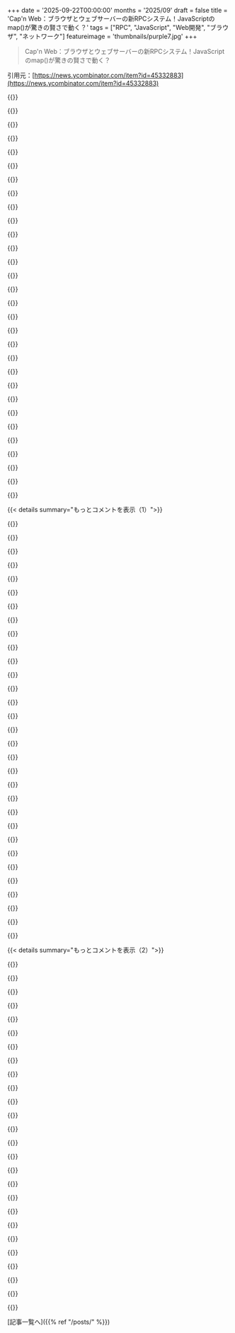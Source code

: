 +++
date = '2025-09-22T00:00:00'
months = '2025/09'
draft = false
title = 'Cap'n Web：ブラウザとウェブサーバーの新RPCシステム！JavaScriptのmap()が驚きの賢さで動く？'
tags = ["RPC", "JavaScript", "Web開発", "ブラウザ", "ネットワーク"]
featureimage = 'thumbnails/purple7.jpg'
+++

> Cap'n Web：ブラウザとウェブサーバーの新RPCシステム！JavaScriptのmap()が驚きの賢さで動く？

引用元：[https://news.ycombinator.com/item?id=45332883](https://news.ycombinator.com/item?id=45332883)




{{<matomeQuote body="配列の解決策は驚きだね！.map()は特別で、JavaScriptコードじゃなく、ドメイン固有のDSLみたいな「コード」をサーバーに送ってるんだ。クライアントでコールバックを一度実行し、特別なプレースホルダー値を渡して、パイプライン化されたRPC呼び出しを記録（record-replay）して、それをサーバーに送って実行するって仕組みだね。詳細はここ：https://blog.cloudflare.com/capnweb-javascript-rpc-library/#" userName="mtrovo" createdAt="2025/09/22 17:51:05" color="#38d3d3">}}




{{<matomeQuote body="C#には「Expression Trees」ってのがあって、Entity Frameworkがラムダ式をSQLに変換するのに使ってるよ。コードを実行する代わりに検査・変換できるんだ。JavaScriptにはこれがないから、Cap’n Webは特別なプレースホルダー値でコードの動作を記録しなきゃならないんだね。" userName="mdasen" createdAt="2025/09/22 19:22:09" color="#ff5733">}}




{{<matomeQuote body="条件分岐は禁止されてるのかな？ReactのHooksのルールみたいに。でも、どうやって実現してるんだろう？" userName="spankalee" createdAt="2025/09/22 17:59:48" color="">}}




{{<matomeQuote body="map関数が「記録」モードで呼ばれるとき、入力は最終的な値のRpcPromiseになるんだ。だから値を直接検査できず、パイプライン呼び出しをキューに入れるだけ。値が検査できないから計算や分岐もできないし、もし分岐しても毎回同じ結果になる必要があるから記録してリプレイできるんだ。副作用（RPC呼び出し以外）がないことも重要だよ。" userName="kentonv" createdAt="2025/09/22 18:06:58" color="#ff5c5c">}}




{{<matomeQuote body="C#って何でもありすぎじゃない？動的ローディング、パターンマッチング付きADT、関数型プログラミング、Expression Tree、リフレクションとか、他の言語で困ったことの答えが全部C#にある気がするよ。なのになぜか特定の分野以外ではあまり使われてないのが不思議だね。" userName="squirrellous" createdAt="2025/09/23 00:32:04" color="">}}




{{<matomeQuote body="「一度実行して様子を見る」やり方には限界があるよ。条件ロジックがサイレントに無視されるんだ。例えば `p.IsPerson ? (p.FirstName + ’ ’ + p.LastName) : p.EntityName`みたいなコードだと、プレースホルダー値の挙動次第でどちらかのパスしか記録されない。`.toString()`してASTをパースすれば、許されない構文があったらエラーにできるのに、なんでそうしないんだろう？" userName="drysart" createdAt="2025/09/22 20:07:35" color="#ff5c5c">}}




{{<matomeQuote body=".map()は特別扱いなの？それともコールバックを受け取るユーザー関数は全部同じように動くの？もしそうなら、制御フローの決定を二重化して、選択肢のメニューを提供するScott-Mogensen流の`#ifTrue:ifFalse:`みたいなこともできるんじゃない？" userName="tonyg" createdAt="2025/09/22 18:20:29" color="">}}




{{<matomeQuote body="プレースホルダー値はRpcPromiseで、そのプロパティも全部RpcPromiseだよ。だから`p.IsPerson`もRpcPromiseで、JavaScriptの仕様上、これはtruthy（真とみなされる）だから、常に`p.FirstName + ’ ’ + p.LastName`が評価される。結果は`’[object Object] [object Object]’`になっちゃうんだ。JavaScriptの「すべてのオブジェクトがtruthy」「文字列に強制変換できる」っていう仕様が原因で、TypeScriptでも型エラーが出ちゃうような問題なんだよね。" userName="kentonv" createdAt="2025/09/22 20:13:01" color="#ff5733">}}




{{<matomeQuote body=".map()は完全に特殊ケースだよ。他のコールバックを受け取る関数だと、サーバー側の関数はRPCスタブを受け取って、それが呼ばれたら呼び出し元にRPCを返して元の関数を呼ぶんだ。これは普通なんだけど、.map()だと追加のネットワークラウンドトリップが必要になって目的が達成できなくなるからね。" userName="kentonv" createdAt="2025/09/22 18:25:02" color="#785bff">}}




{{<matomeQuote body="Tanstack DB（https://tanstack.com/db/latest/docs/guides/live-queries）でクエリDSLを実装した時、RefProxyオブジェクトをwhere/select/joinコールバックに渡して、行われたすべてのプロパティや式のトレースに使ったんだ。JSオペレーターは使えないから、トレースできる小さな関数セット（eq, gt, notとか）を自作したんだよね。これらのコールバックは1回実行されて、呼び出しをトレースしクエリのIRを構築するんだ。意外だったのはJSのspread操作もトレースできたことかな。Kentonさん、これ読んでたら、リモートでトレース・実行できる偽オペレーター（eq, gt, inとか）を追加してくれないかな？" userName="samwillis" createdAt="2025/09/22 21:12:42" color="#ff5733">}}




{{<matomeQuote body="C#ってコード自体は見てないと思うんだ。p.Nameって呼んだのを追跡して、その情報からSQLを生成してるんじゃないかな？" userName="javier2" createdAt="2025/09/22 20:57:44" color="">}}




{{<matomeQuote body="filter()は同じアプローチじゃ無理じゃないかな。結果に計算が必要になりそうだし。<br>map()はコールバックで計算しなくてもいい場合に使えるんだよね。サーバー側でフィルターしたいなら、サーバーが配列を引数にとるメソッドを明示的に公開すればいいと思うよ。" userName="kentonv" createdAt="2025/09/22 20:23:50" color="#ff5733">}}




{{<matomeQuote body="関数はクロージャにかなり気をつける必要があるね。Date.toLocaleStringみたいなJS関数は、クライアントとサーバーで結果が違って、気づかないうちに壊れる原因になるよ。" userName="fizx" createdAt="2025/09/23 04:36:47" color="">}}




{{<matomeQuote body="「マッピング関数に.toString()使って、JavaScriptをASTにパースしてプロパティアクセス見つけるとか？」<br>それ、めちゃくちゃ複雑だし、10kB以下のライブラリじゃ無理だって！" userName="kentonv" createdAt="2025/09/22 20:18:12" color="">}}




{{<matomeQuote body="これって、普通のJS関数じゃないものをmapに渡したらもっと安全にできるんじゃないかな？もし全部表現できるなら全部動くはずだし、動かないなら表現できないようにしてほしいな。" userName="Aeolun" createdAt="2025/09/22 22:53:39" color="">}}




{{<matomeQuote body="ラムダはExpression、つまりシンタックスツリーに変換されて、それが解析されて何がアクセスされたか見られるんだよ。" userName="adzm" createdAt="2025/09/22 21:01:26" color="#ff5c5c">}}




{{<matomeQuote body="mapコールバック内で`Date.toLocaleString()`を呼び出したら、いつもクライアント側で実行されるんだ。" userName="kentonv" createdAt="2025/09/23 12:54:07" color="">}}




{{<matomeQuote body="他の構文だと扱いにくいだろうな。RPC呼び出しの表現は関数型が一番しっくりくるよ。データ構造でやろうとするとJSONでDSL作ってるみたいで、かえって面倒になるもんね。" userName="kentonv" createdAt="2025/09/22 23:25:03" color="">}}




{{<matomeQuote body="C#って実はかなり広く使われてる言語なんだよね。特に堅実な中小企業や大企業のバックオフィスでね。流行りの新技術を追いかけるんじゃなくて、良い言語とエコシステムでシステムを組んでるんだ。俺は卒業してからずっとスタートアップでC#ばかり使ってきたよ。" userName="rjbwork" createdAt="2025/09/23 01:22:51" color="">}}




{{<matomeQuote body="PythonのPonyORMも似たことやってるよ。`select(c for c in Customer if sum(c.orders.total_price) ＞ 1000)`って書けるんだ。このハックっぽさがたまらないね。" userName="notpushkin" createdAt="2025/09/23 02:13:55" color="">}}




{{<matomeQuote body="C#, Swift, Dart, Rust, Pythonとか、たくさんの言語がラムダ式をフィルターやwhere句に使ってるよね。内部的にはforループとかLINQ/SQLに展開されてる。C#がSQLの範囲でこれを最初にやったのは画期的だったな。LINQの登場は覚えてるよ、懐かしい。" userName="keyle" createdAt="2025/09/23 03:23:51" color="#38d3d3">}}




{{<matomeQuote body="PonyORMは俺のお気に入りのPython ORMなんだ。`https://pypi.org/project/pony-stubs/` と一緒に使えば、ちゃんとした静的型付けも手に入るし。これは本当にすごいよ！" userName="porridgeraisin" createdAt="2025/09/23 02:29:46" color="">}}




{{<matomeQuote body="基本的に、リモート計算はカスタム関数を呼び出すことで何でも対応できるし、呼び出しも記録できるよ。それにアプリ側でもすでにRPC呼び出しを記録／再生できるんだから、サーバーがRPC APIとして操作ライブラリを提供すればいい。マッパーコールバックもそれを使えるしね。俺はこの方法が好きだな。サーバーが勝手に提供すればいいんだ。プロトコルに操作ライブラリを組み込むのはやめよう。" userName="kentonv" createdAt="2025/09/22 21:20:02" color="#785bff">}}




{{<matomeQuote body="この例がどうやってパイプライン処理されるのか、全然わからないんだけど？`client.getAll({userIds}).map((user) =＞ user.updatedAt == new Date().toLocaleString() ? client.photosFor(user.id) : {})` とか、条件なしの `client.getAll({userIds}).map((user) =＞ client.photos({userId: user.id, since: new Date(user.updatedAt).toLocaleString()}))` とかさ。`toLocaleString`ってサーバー側で呼ばれるべきじゃないの？" userName="fizx" createdAt="2025/09/23 19:39:39" color="">}}




{{<matomeQuote body="これを台無しにする方法として、インデックスカウンターを使って、インデックスごとに違う処理をするって手もあるけど、それは「やっちゃダメ」ってのが答えだね。" userName="skybrian" createdAt="2025/09/22 22:19:40" color="">}}




{{<matomeQuote body="ラムダの代わりに式を引数に取れる言語っていくつあるんだろうね？ Func＜..＞は呼び出し専用のラムダだけど、Expression＜Func..＞＞はコードやライブラリで変換できるラムダのASTなんだってさ。" userName="sobani" createdAt="2025/09/23 07:14:59" color="#38d3d3">}}




{{<matomeQuote body="でも、Cap’n Webって外部の値をクロージャできないんだよね？<br>僕もJavaScriptやDartで似たようなことしたことあるけど、外部アクセスしないか確認するために、関数のテキストを読み込んで再パースしたり（Dartではミラーを使ったり）したんだ。" userName="spankalee" createdAt="2025/09/22 18:21:07" color="#ff5c5c">}}




{{<matomeQuote body="Cap’n WebとOCapN [0] は似てるけど、違いも大きいね。ケイパビリティ転送やプロミスパイプライニング、スキーマレスなのは共通点。でもCap’n WebにはOCapNが持つSturdyRefみたいな帯域外ケイパビリティがない。だからAPIキー認証がいるんだね、誰でもエンドポイントに繋がれちゃうから。OCapNではSturdyRefが推測不能なトークンだから認証いらないんだ。あと、Cap’n WebはAliceがBobをCarolに紹介する「第三者ハンドオフ」機能もなさそう。これは分散アプリケーションには必須だ。Cap’n Webは従来のクライアント・サーバーSaaS向けで、おまけでocap要素がある感じかな。<br>[0] https://ocapn.org/" userName="davexunit" createdAt="2025/09/22 15:19:59" color="#45d325">}}




{{<matomeQuote body="将来的には3PHサポートしたいけど、最初のリリースではブラウザとウェブサーバーの通信に特化してたから優先じゃなかったんだ。SturdyRefsはトリッキーだね。RPCプロトコル自体には属さないと思う。なぜなら、SturdyRefの復元メカニズムは実行プラットフォームにすごく依存するからね。例えば、Cloudflare Workersで Durable Objectストレージにケイパビリティを保存できるようになるかもしれないけど、それはCloudflare Workersプラットフォームに強く結びついてる。Sandstormも永続ケイパビリティの仕組みがあったけど、Sandstorm内でしか意味がなかった。だからCap’n Proto自体から永続ケイパビリティの概念は全部削除したんだよ。SturdyRefsのWeb標準に一番近いのはOAuthだね。OAuthのリフレッシュトークンをベースにしたSturdyRefsの仕組みも考えられるけど、それはSandstormやWorkersみたいな特定のプラットフォームで本当に欲しいものとは違うだろうね。" userName="kentonv" createdAt="2025/09/22 15:27:15" color="#ff5733">}}




{{<matomeQuote body="これ、クールだね。MLコンパイルライブラリ（TensorFlow 1、JAX jit、PyTorch compile）と面白い共通点があるよ。トレーシングで操作グラフを作ってコンパイルするんだ。動的言語で新しいDSLのフロントエンドとしてAST構築を埋め込むってわけだね。MLではGPUカーネルの実行を遅らせて融合し、RPCではネットワークリクエストの実行を遅らせて融合する。コード・イズ・データの力だね。分散システムでコントロールプレーンとデータプレーンを分離する重要性とも関連する。Cap’n WebではRPCグラフが命令にあたるね。興味深いパターンだけど、まだ本質まで見通せてない気がする。Lisp的なコード・イズ・データだけど、なんか突破口がありそうだね。" userName="prngl" createdAt="2025/09/22 22:52:42" color="#ff5c5c">}}




{{< details summary="もっとコメントを表示（1）">}}

{{<matomeQuote body="同意だね、それは強力な一般化だよ！「動的言語が新しいDSLのフロントエンドになって、新しい構文を作る代わりにAST構築をスクリプト言語に埋め込む」って話、TypeScriptこそが真のゲームチェンジャーだよ。JavaScriptの柔軟性（Cap’n Webが賢くProxyを使うように）と、作るDSLの静的型を両立できる。両方のいいとこ取りだね。僕はORMのアナログにずっと時間を使ってるよ。ほとんどのORMは命令的でイガーだから合成可能性が低いんだ。`db.orders.findAll()`みたいにすぐ実行されちゃって、DBにアクセスする前に操作を追加できない。真に合成可能なORMは、君が言ったコンパイラみたいに、TypeScriptでSQL全体の型付きDSLを定義して、クエリからASTを構築して、最後にそのグラフをSQLにコンパイルすべきなんだ。これが僕のプロジェクトTypegresの核となるアイデアだよ。もしこのパターンに興味があったら見てみてね：https://typegres.com/play/" userName="ryanrasti" createdAt="2025/09/22 23:19:01" color="#ff5c5c">}}




{{<matomeQuote body="このパターンは面白いし強力だけど、同時に何か違和感があるんだ（概念的にね、君のビジネスを貶すつもりはない、頑張ってくれ）。これらのパターンが抱える問題はいくつかあるよ。<br>- printfデバッグができない。TracingコンテキストだとRPCResultTracingObjectみたいなものしか見えないからね。<br>- DSL/Tracingコンテキストで「自然な」制御フローがない。データ依存の制御フローだと、専用のif/while/forなどを使う必要がある。<br>- DSL/Tracingコンテキストには副作用がない。AST構築のために一度だけ実行されて、その後は実行されないからね。<br>MLでの使用（JAX jitとか）が一番必要に迫られて限界を押し広げてると思う。これって全部必要な複雑さなのかな？それとも何か見落としてないかな？" userName="prngl" createdAt="2025/09/23 00:01:50" color="#785bff">}}




{{<matomeQuote body="この手のトレーシングによる複雑さは、コードをデータとして扱いづらい言語か、静的型がない場合にだけ生じると思うな。PythonはASTはいじれるけど、静的型がないんだ。MLエコシステムは静的型を採用する前に、きっとすごいことしちゃうだろうね。だから、ハックなしにグラフを構築するのは無理なんだ。例えば、torch.compile()はPythonのバイトコードレベルで機能するんだ。JAXは関数引数をプロキシにして操作を記録するけど、通常のifは使えず、lax.cond()とかを使う。C#やRust、静的型付きLispなら、こんな回りくどいことはしなくてもいいはずだよ。" userName="porridgeraisin" createdAt="2025/09/23 03:02:41" color="#38d3d3">}}




{{<matomeQuote body="そう、同じコードと同じ言語でコンパイラをライブラリとしてインラインで持てることだね。これらすべてが求めているのはそれだと感じるよ。まさにLispの核だと思うけど、静的型と異種バックエンドが必要だね。MLIRもこれを望んでるみたいだけど、C++は実用的でもエレガントじゃない。全然違うかもだけど、ここでは依存型が必要になるのかな？ある「言語」の実行時値が別の言語のコードを決定する。つまり、実行時コンパイルがあるってことだね。依存型はJITコンパイルされたコードの言語なのかも。とにかく、最も実用的なライブラリが刺激する深遠な思考だ。CloudflareはJavaScriptユーザーにもっとジャンク品を売りたいんだろうし、僕らは狂気へと降下し続けてる。EinsteinたちがAI接続のSaaS冷蔵庫を建造してるんだ。それでもなお、その中には美しさが残ってるけどね。" userName="prngl" createdAt="2025/09/23 04:20:14" color="#ff5c5c">}}




{{<matomeQuote body="このDSL/コード・イズ・データパターンの核心的な課題について、本当に素晴らしいまとめだね。データベースの文脈でこれについてたくさん考えてきたよ。printfデバッグできないって話、その通り。解決策は、AST構築のどのステップでもコンパイルされた出力を検査できるtoSQLみたいなものだろうね。SQLではサポートされてないけど、バックエンドがサポートしてたらprintf関数をバックエンドまでコンパイルできるだろうね。DSLでの「自然な」制御フローがないって話も同意。ビルドルールでif/while/forをASTにコンパイルするか、リントルールで禁止するのもありだね。副作用がないって話も同意。これも禁止されるべきか、使う前に明確に理解されるべきことだ。この複雑さが本当に必要なのか、それとも何か見落としているのかって疑問だけど、SQLの場合は100%この複雑さは正当化されるよ。コンテキストスイッチの削減、SQLでは不可能な動的な式構築（実質マクロシステム）、TypeScriptによる強力な型付けという大きな理由があるからね。まとめると、これらのDSLはより良いエルゴノミクスを実現し、間接化は強力な新しいプリミティブを解き放つことができるんだ。" userName="ryanrasti" createdAt="2025/09/23 14:03:48" color="#785bff">}}




{{<matomeQuote body="記事から引用すると、AliceとBobが接続状態でexport/import tableを管理し、ID（POSIXのファイルディスクリプタみたいだけど負のIDもOKで再利用なし）で参照するんだね。これはAndroidのBinder IPC（そしてすぐRPCも）の仕組みにすごく似てる！" userName="ignoramous" createdAt="2025/09/23 06:02:40" color="#38d3d3">}}




{{<matomeQuote body="おい、kentonvの新しいライブラリが出たぞ！GitHubリポジトリを見ると、こんなに少ないコードで実現できてるなんて驚きだね。これだけで本当に全部なの？サーバー側をElixirみたいな他の言語に移植するのもそんなに難しくないのかな？LLMに言語移植のタスクをやらせるのはどうかな？たしかkentonvは数か月前にAI生成（人間がレビュー済み）のPoCやってたよね。" userName="losvedir" createdAt="2025/09/22 20:23:00" color="#45d325">}}




{{<matomeQuote body="テストの一部はLLMが作ったけど、ライブラリ本体は違うよ。LLMがこのライブラリを書けるとは思わないな（少なくとも今の時点では）。ピースがすごく複雑なパズルのように組み合わさってるからね。コードを書くより、どうやったらうまくできるかを考えるのにずっと時間を費やしたよ。workers-oauth-providerライブラリとは全然違う。あれはよく知られた仕様を新しい（でも簡単な）APIで実装しただけだからね。<br>Pythonみたいな動的言語にはうまく移植できるかもしれないけど、静的型付け言語への移植は大変だと思う。型がわからないまま、たくさんの任意オブジェクトを反復処理する部分が多いからね。" userName="kentonv" createdAt="2025/09/22 20:32:56" color="#ff5c5c">}}




{{<matomeQuote body="ハンモック駆動開発だね :)<br>https://www.youtube.com/watch?v=f84n5oFoZBc" userName="krosaen" createdAt="2025/09/22 21:46:49" color="">}}




{{<matomeQuote body="＞型がわからないまま、たくさんの任意オブジェクトを反復処理する部分が多いからね。<br>それってただのparametric polymorphismじゃない？" userName="naasking" createdAt="2025/09/22 23:00:41" color="#ff5733">}}




{{<matomeQuote body="＞ただのparametric polymorphism<br>その3つの言葉、すごく重みがあるね。" userName="nl" createdAt="2025/09/23 04:12:43" color="">}}




{{<matomeQuote body="言語間の壁を越えるのは難しいと思うな。クライアント側のDXのためにRPC仕様をTypescriptにコンパイルするcodegenステップが必要だし、言語間のシリアライズの違いを全部考慮しないといけないからね。クロス言語RPCなら、仕様がデータとして明確なOpenAPIやGraphQLみたいなシステムにこだわる方が、片方しか理解できないコードベースの仕様より、まだ良いと思う。" userName="benpacker" createdAt="2025/09/25 12:24:18" color="#ff5c5c">}}




{{<matomeQuote body="2つ気になることがあるな。1. RPCセマンティクスを更新するアプリデプロイの最善策は？つまり、クライアントとサーバーが同じRPCバージョンで話してるかどうやって確保するのか。これはProtos/gRPC/Avroが解決しようとした課題だよね。2. 関連して、不安定な接続の最善の扱いは？export/import tableはstatefulなWS接続に直接くっついてるみたいだから、接続が切れたらstateも失われるよね。原則として、クライアント/サーバーがこのstateをキャッシュして再接続時に再インスタンス化することを妨げるものはないはずだけど、これらのテーブルにはクロージャが含まれる可能性があるから、完全にシリアライズできるわけじゃなくメモリ問題にぶつかるかも。チームがこれについて考えたかどうか興味あるな。本当にぶっ飛んだ仕事だ！" userName="thethimble" createdAt="2025/09/23 00:20:32" color="#ff5c5c">}}




{{<matomeQuote body="1. JavaScript APIを壊さずに更新するのと同じように考えてみて。ルールはローカル呼び出しの場合とRPCの場合で本質的に同じ。だから、新しいメソッドやオプション引数を追加できる、とかね。2. 接続が切れたら、再接続してオブジェクトを一から再構築する必要があるよ。実際のReactアプリでは、メインのRPCスタブをトップレベルコンポーネントに引数として渡してる。それがサブオブジェクトを取得するメソッドを呼び出して、それをいろんな子コンポーネントに渡す。接続が切れたら、再作成して新しいスタブをトップレベルコンポーネントに渡すと、他のstate変更と同じように「再レンダリング」されるんだ。全ての子は必要なサブオブジェクトをまた取得し直すよ。コールバック付きのサブスクリプションを表すオブジェクトがあるなら、購読を開始するときに、呼び出し側がサブスクリプションで最後に見たメッセージを指定できるようにAPIを設計する必要があるね。そうすれば、何も見逃さずに途切れたところから再開できるから。うーん、いつかデザインパターンのブログ投稿をする必要があるかもしれないね…" userName="kentonv" createdAt="2025/09/23 00:39:31" color="#ff33a1">}}




{{<matomeQuote body="デザインパターンのブログ投稿は本当に素晴らしいだろうね。改めて—素晴らしい仕事だよ！" userName="thethimble" createdAt="2025/09/23 01:30:46" color="#785bff">}}




{{<matomeQuote body="Cap’n Proto好きだし、RPCがフィットするならCap’n Webは面白そう。でも、RPCがプログラマの慣れた関数呼び出しモデルに合うからって、それが正しいかは疑問だよ。「Call/Returnの優しい暴政」って呼んでるんだけど、慣れてるからって不適切な複雑さを受け入れてるんじゃない？<br>関数呼び出しはツールの1つでしかないはずだから、もっと選択肢を広げようぜ！<br>論文: https://www.hpi.uni-potsdam.de/hirschfeld/publications/media...<br>ブログ: https://blog.metaobject.com/2019/02/why-architecture-oriente..." userName="mpweiher" createdAt="2025/09/23 05:23:01" color="#ff5733">}}




{{<matomeQuote body="古き良きSqueak/Smalltalk時代を思い出すね。AngularやSvelteがSignalsで解決しようとしてる変更伝播の問題は、Squeakでも似たようなことしてたよ。<br>UIみたいに他のツール（Signals、Observables、Effects、Runesなど）が良い場所はもうあるし、クライアント/サーバー通信なら「Call/Return」が光る場面だよね。" userName="KuSpa" createdAt="2025/09/23 13:34:10" color="">}}




{{<matomeQuote body="「クライアント/サーバー通信はCall/Returnが光る」って言うけど、WWWやCORBAが黙ってないよ。<br>Signalsなんかは作れるけど表現できないし、Turing MachinesやLambda Calculus、NAND gatesで何でも作れるけど、それだけじゃ足りないんだ。" userName="mpweiher" createdAt="2025/09/24 14:56:34" color="#ff5733">}}




{{<matomeQuote body="俺は、関数呼び出しの組み合わせが本当に優れてて、構成しやすく理解しやすいからこそ勝ったんだと思うよ。単に他の選択肢を試してないだけじゃない。" userName="kentonv" createdAt="2025/09/23 12:57:47" color="">}}




{{<matomeQuote body="1. 関数呼び出しが勝ったって話にはWWWが反論したいだろうね。<br>2. ツールボックスには一つしかツールがないって前提が間違ってるよ。関数呼び出しが最高でも、常にそれが正しいとは限らない。<br>John Hughesが言うように、問題解決能力を高めるには「新しい種類の接着剤」が必要なんだ。<br>3. 手続き呼び出しは特に構成可能じゃないよ。CORBAとRESTを見ればわかる。<br>論文: https://www.cse.chalmers.se/~rjmh/Papers/whyfp.pdf<br>ブログ: https://blog.metaobject.com/2019/02/why-architecture-oriente..." userName="mpweiher" createdAt="2025/09/24 14:54:01" color="#ff5c5c">}}




{{<matomeQuote body="Kentonだよ、返信ありがとう！<br>WWWはHTTPでファイルフェッチ用にデザインされたから、APIを無理やりねじ込んだRESTは変なモデルだよ。俺達はREST APIをプログラミング言語APIに変換する膨大な労力を無駄にしてる。<br>最初からプログラミング言語APIをモデル化するネットワークプロトコルに注力していれば、もっと良い状況だったはずだ。Cap’n ProtoはRESTよりずっと構成しやすいよ。" userName="kentonv" createdAt="2025/09/25 00:02:08" color="#ff5c5c">}}




{{<matomeQuote body="Kentonさん、返信ありがとう。俺の論文「Can programmers escape the gentle tyranny of call/return」が完璧に表現されてて嬉しいよ。<br>WWWのRESTとプログラムのCall/Returnにはアーキテクチャの不一致があるし、Call/Returnはほとんどの言語にハードコードされてる。「プログラミング＝手続き呼び出し」って思い込みは、Mary Shawも言ってるね。<br>RESTは「間違ってない」し「変じゃない」、WWWのアーキテクチャスタイルだよ。<br>俺はIn-Process RESTやObjective.stを開発して、RESTの方が手続き呼び出しよりずっと構成しやすいと証明したんだ。<br>[1] https://dl.acm.org/doi/10.1145/3397537.3397546<br>[2] https://dl.acm.org/doi/10.1145/3480947<br>[3] https://ics.uci.edu/~fielding/pubs/dissertation/abstract.htm<br>[4] https://objective.st<br>[5] https://2019.splashcon.org/details/splash-2019-Onward-papers..." userName="mpweiher" createdAt="2025/09/26 20:22:19" color="#ff33a1">}}




{{<matomeQuote body="これをざっと見ると、Cap’n Webはインポート/エクスポートテーブルやオブジェクトの状態を保持するために、Statefulなサーバーが必要（または強く推奨）されるみたいだね。<br>従来のRPCだと、キーを渡せば連続した呼び出しでも違うサーバーで動くけど、Cap’n Webでもインポート/エクスポートテーブルをDBに永続化したり、サーバーアフィニティとかDurable Objectsみたいなのが必要なのかな？" userName="spankalee" createdAt="2025/09/22 16:45:02" color="#ff5c5c">}}




{{<matomeQuote body="状態は単一のRPCセッションの間だけ存在するよ。<br>WebSocketを使うならWebSocketのライフタイム、HTTPバッチトランスポートなら単一のHTTPリクエストのライフタイムだね。<br>Cap’n Webに関する限り、複数のHTTPリクエストや接続間で状態を保持する必要はないよ。<br>つまり、セッションが途中で切断されても、機能が失われて大惨事にならないようなプロトコルを設計すべきってことだね。再接続して再構築できるようにしておくべき。" userName="kentonv" createdAt="2025/09/22 16:49:16" color="#ff5c5c">}}




{{<matomeQuote body="なるほど、WebSocketの再接続で状態が壊れる可能性があるってこと？これは開発する上で重要だね。再接続セッション開始時にオブジェクトグラフを再確立するとか、HTTPプロトコルを使うならバッチの最初の呼び出しに「get object」を含めるとか、対策が必要だ。" userName="crabmusket" createdAt="2025/09/22 17:50:15" color="#ff33a1">}}




{{<matomeQuote body="WebSocketが切れたら、クライアントは新しいオブジェクトのためにメソッドを呼び直す必要があるよ。古いスタブは使えなくなる。<br>Reactアプリなら、ルートスタブをpropsで渡せば、接続が再確立された時に全部うまく動くみたい。これ、かなり良い方法だね。" userName="kentonv" createdAt="2025/09/22 17:52:46" color="#ff5c5c">}}




{{<matomeQuote body="RPC SDKにはセッション管理が必須だよ。さもないと、「複雑なgRPCやCap’n’Protoプログラムは、結局Akkaの半分を独自に、非効率的に再実装しちゃうことになる」って状況に陥るからね。これ、重要な指摘だ。" userName="doctorpangloss" createdAt="2025/09/22 17:08:52" color="#ff33a1">}}




{{<matomeQuote body="元の引用は「他の言語で複雑な並行プログラムを書くと、Erlangの半分を非効率的に再実装しちゃうことになる」ってやつだよ :-) でも、君のポイントはちゃんと伝わったよ。" userName="vereis" createdAt="2025/09/22 17:26:24" color="">}}




{{<matomeQuote body="違うよ :) Greenspun’s tenth ruleだよ。https://en.m.wikipedia.org/wiki/Greenspun%27s_tenth_rule" userName="coryrc" createdAt="2025/09/22 18:32:27" color="">}}




{{<matomeQuote body="Akkaって、Erlangの廉価版みたいなもんじゃないの？" userName="paradox460" createdAt="2025/09/23 00:33:26" color="">}}

{{</details>}}




{{< details summary="もっとコメントを表示（2）">}}

{{<matomeQuote body="これ読んで気づいたんだけど、サーバーとの紐付けにWebSocketを使ってるんだね。<br>HTTPバッチングはリクエストをまとめて送るだけって感じ。<br>ロードバランシングが難しくなるし、チャッティなクライアントが同じサーバーに繋がると過負荷になりそうだから、僕はあんまり好きじゃない。<br>サーバーのスケール調整も大変だし、DDOSも簡単にできちゃいそうだよ。クライアントがただプッシュし続けてプルしないだけでサーバーが応答を保持しなきゃいけないのは、かなり問題だよね。" userName="cogman10" createdAt="2025/09/22 16:59:53" color="#785bff">}}




{{<matomeQuote body="うん、このシステムをちゃんとスケールさせるなら、ロードバランサーとかDDOS防御に、このプロトコルへの対応を追加する必要があると思うよ。" userName="fleventynine" createdAt="2025/09/22 17:54:53" color="">}}




{{<matomeQuote body="これ、GWTと大差ないよ。GoogleはGWTを長くスケールさせてきたしね。複雑なアプリだとUIサーバーが複数のAPIバックエンドと通信して、内部で負荷分散してたみたい。<br>ロードバランサーで直接サポートするより、コストとか決定をロードバランシング層に返す方が良いと思うな。<br>あと、バッチパイプライニングの例はnode.jsクライアントだから、常に別の抽象化レイヤーを追加できるね。" userName="dgl" createdAt="2025/09/23 05:38:36" color="#ff5c5c">}}




{{<matomeQuote body="僕の限られたCap’n’Protoの知識だと（前に一度ドキュメント読んだだけだけど）、サーバーもクライアントもスタブを共有できるみたいだよ。だから、サーバーCがクライアントB経由でサーバーAのスタブを受け取ったら、CはAに直接アクセスできるはず。" userName="afiori" createdAt="2025/09/22 17:15:29" color="#ff5733">}}




{{<matomeQuote body="これ、すごく良さそうだし、trpc/orpcの代わりに試すのが楽しみだよ。<br>GraphQLが解決したネストされた情報取得の問題は解決してそうだけど、DataLoaderパターンが解決するようなサーバーサイドの課題（リストのアイテムごとにDBクエリが走る問題）への解決策はまだないみたい。<br>だから、サーバーサイドのツールが成熟するまでは、サーバー間やiframe通信にだけ使って、クライアントとサーバー間の通信はもっと厳密な方法でやるかな。" userName="benpacker" createdAt="2025/09/22 15:51:25" color="#785bff">}}




{{<matomeQuote body="「.map()」トリックがGraphQLの代わりにならないってのには同意するけど、N+1問題は避けられないんだよね。でも、もしデータベースがCloudflare Durable Object内のSQLiteで、RPCプロトコルが直接SQLiteと通信するなら、N+1でも実は全然問題ないみたいだよ。<br>詳細はこちら：https://www.sqlite.org/np1queryprob.html" userName="kentonv" createdAt="2025/09/22 17:07:20" color="#ff5c5c">}}




{{<matomeQuote body="同感！僕が思うに、Cap’n Webと自然にシナジーを生むような、セキュリティとコンポーザビリティを兼ね備えたサーバーサイドのデータフレームワーク（例えばORM）がまだ一般的じゃないのが主な問題だね。Promise Pipeliningはキラー機能なのに、ORMがパイプラインに対応してないと、その間のブリッジ構築が複雑になるんだ。<br>僕は逆の立場からこの問題に取り組んでて、TypegresっていうPromise Pipeliningのキラー機能を引き出すレベルのコンポーザビリティを持つTS ORMを作ってるよ。Cap’n Webがクラスを使うのと同じように、テーブルをメソッドを持つクラスとしてモデル化して、Composable SQL式を返すんだ。興味があればこちら：https://typegres.com/play/" userName="ryanrasti" createdAt="2025/09/22 22:39:06" color="#45d325">}}




{{<matomeQuote body="これってすごくクールで、手伝いたい気持ちでいっぱいだよ（僕は今、pgtypedとKyselyのユーザーでコミュニティ貢献者なんだ）。そしてTypegresがCap’n Webに似たアプローチでPromise Pipeliningを使って「ネストした」データを取得する際のN+1問題をどう解決するかは分かるんだけど、`map`問題はまだ解決してないと思うな。<br>もしクライアント側のCap’n Webランド（投稿からね）で<br>```<br>let friendsWithPhotos = friendsPromise.map(friend =＞ {<br>  return {friend, photo: api.getUserPhoto(friend.id))};<br>}<br>```<br>って実行して、サーバークラスを素朴に実装しちゃったら、サーバー側ではデータベースから実体化されたfriendに対して`getUserPhoto`がやっぱり呼び出されちゃうんだ（実際にクエリが実行されてね）。中間的なクエリビルダーじゃなくて。<br>Kenton Vへ、TypegresみたいなクエリビルダーがこれらのRPCコールをうまく最適化するためには、RpcTargetが参照渡し制御フローを公開して、クエリビルダーが`select id from friends`を`user_photos`テーブルとのJOINなしで実行しないように決定できる必要があるんじゃないかな。" userName="benpacker" createdAt="2025/09/23 01:37:57" color="#45d325">}}




{{<matomeQuote body="「`map`問題は解決してない」って意見、同意するよ！`map`を直接使うと、Cap’n WebはまだORMに縛られちゃうからね。<br>解決策は君が言ってる通り、クエリビルダーのプリミティブを直接組み合わせる何かだよ。Typegresなら、こんな感じになるはず：<br>```<br>let friendsWithPhotos =<br>  friendsPromise.select((f) =＞ ({...f, photo: f.photo()})) // `photo()`はスカラサブクエリだよ。JOINでもいいしね<br>```<br>つまり、Promise Pipeliningを使ってサーバー上でクエリを構築していくんだ。<br>Cap’n WebがTypegresのクエリビルダー操作をパイプライン化できるようにするってのがアイデアだよ。これは他のfluentベースのクエリビルダー（KyselyやDrizzleなんか）でも可能だけど、TypegresがCap’n Webと本当に相性がいいのは、全部がすでにクラスのメソッドとして表現されてるから、アーキテクチャがCapability-readyなんだ。<br>追伸：手伝ってくれるって言ってくれて本当にありがとう！連絡先は僕のHNプロフィールにあるから、ぜひ連絡したいね。" userName="ryanrasti" createdAt="2025/09/23 14:27:19" color="#ff5733">}}




{{<matomeQuote body="それ、かなり面白いね！<br>Durable Objectsで動くSQLiteバージョンを作ることは考えたことある？" userName="kentonv" createdAt="2025/09/22 22:59:13" color="">}}




{{<matomeQuote body="Kenton、ありがとう！このアイデアを面白いって言ってくれて、本当に励みになるよ。<br>今はPostgresに集中してるんだ（フルスタックアプリで一番マーケットシェアが高いからね）。SQLiteバージョンも概念的には間違いなく可能だよ。<br>でも、君の言う通り、もっと大きな視点があるよね：Cap’n WebとTypegres（あるいは「Typesqlite」ね！笑）があれば、夢のDev Stackが実現できるかもしれない。つまり、Capabilityによってサンドボックス化されていて、SQL composabilityによってフル機能のSQLレイヤーをクライアント側で使えるようになるってことさ。" userName="ryanrasti" createdAt="2025/09/23 13:42:38" color="#45d325">}}




{{<matomeQuote body="もし、既存のJS-in-DB機能を使って、ストアドプロシージャ内でRPCエンコーディングを処理する方法があったらどうなるんだろうね？" userName="qcnguy" createdAt="2025/09/22 20:06:27" color="">}}




{{<matomeQuote body="これってかなりすごいね！Cloudflare製品（Cap’n WebはCloudflare Workersとは別物だよ）だけじゃないっていうのも嬉しいな。このセクション[1]を読んだけど、もう少し詳しく教えてほしいな：<br>「執筆時点では、両者の機能セットは完全に同じではありません。時間をかけて、足りない機能を両側に追加して一致させることを目指しています。」<br>この2つが一度完全に一致したら、そのパリティは維持されると思う？それともCap’n WebがCloudflare Workersに遅れをとる可能性の方が高いのかな？もしそうなら、どれくらいの期間で？<br>[1] https://github.com/cloudflare/capnweb/tree/main?tab=readme-o..." userName="krosaen" createdAt="2025/09/22 16:03:29" color="#ff5733">}}




{{<matomeQuote body="多分、両方の意味がある機能については、かなり近い状態を維持できると思うよ。<br>むしろCap’n Webの方がWorkers RPCより先に進むんじゃないかな（新しいパイプライン機能で既にそうしてるしね）。だってCap’n Webの実装ってWorkersよりずっとシンプルだからね。Cap’n Webが新しい機能を実験する場所になると思うよ。" userName="kentonv" createdAt="2025/09/22 16:29:53" color="#45d325">}}




{{<matomeQuote body="WunderGraphの者だけど、まずCap’n Protoとそのオブジェクト呼び出しをチェーンできるアイデアは本当に大好きだよ。Cap’n Webでこんなことができるなんて驚きだね。<br>だけど、GraphQLと比較してる例があるけど、企業が実際にクエリ言語を使う方法とはちょっと違う気がするな。まず、他の人も言ってるけど、ネストしたリストではN+1問題が起きるよね。もし各投稿で`comments()`を呼び、各コメントで`author()`を呼ぶなら、ネストしたオブジェクトごとに個別の呼び出しが何度も発生するなんて、絶対避けたいんだ。GraphQLでは、DataLoaderパターンを使えばたった3回の呼び出しで済むのにね。<br>次に、セキュリティの要素もあるんだ。WunderGraphのCosmo Routerみたいな高度なGraphQLゲートウェイは、クライアントが大量のデータを要求するのを防ぐために、きめ細かいレート制限を実装できるんだ。このRPCオブジェクト呼び出しスタイルだと、「クエリプラン」の概念がないから、API呼び出しの組み合わせを静的に分析して、実行前にコストを見積もることができないんだよね。<br>最後に、最近のGraphQLはほとんどがフェデレーションで使われてるんだ。つまり、単一のクライアントがゲートウェイ（例えばWunderGraphのCosmo Router）と通信して、ルーターがクエリプランナーを使って、複数のサブサービス（サブグラフ）から情報を効率的にロードする方法を見つけ、呼び出しを分散させるんだ。Cap’n Webは素晴らしいけど、現実的にはクライアントが多くのサービスと直接通信することになるよね。<br>だから、僕の最後のポイントとしては、Cap’n Web vs GraphQLっていう対立じゃなくて、どうやってこの2つを組み合わせられるかを考えるべきだと思うな。もしクライアントがCap’n Webを使ってフェデレーションルーターと通信して、GraphQLフェデレーションシステム内のエンティティ、つまりオブジェクト定義とやり取りできるとしたらどうだろう？<br>これって本当に探求する価値があると思うよ。他のAPIスタイルと対立するんじゃなくて、それぞれの長所を組み合わせるんだ。- https://wundergraph.com/" userName="jensneuse" createdAt="2025/09/23 05:58:40" color="#ff5733">}}




{{<matomeQuote body="みんなが言うN+1問題だけど、サーバー側の呼び出しはそんなにコストがかからないし、パイプライン処理で1回のラウンドトリップで結果が返ってくるから、そこまで問題ないんじゃない？GraphQLのData Loaderパターンだと3回の呼び出しで済むらしいけどさ。" userName="rhaps0dy" createdAt="2025/09/23 10:42:10" color="">}}




{{<matomeQuote body="N+1問題は、個別のDBクエリとラウンドトリップが増えるからダメなんだよ。GraphQLは賢く1回のラウンドトリップでJoinするはず。`map()`を使うとこは、`getComments()`とか`getCommentsWithAuthors()`みたいに、1クエリで済むメソッドに置き換えるべきだね。" userName="robmccoll" createdAt="2025/09/23 11:15:28" color="#38d3d3">}}




{{<matomeQuote body="もしサーバーがCloudflare Durable ObjectでSQLite動かしてるなら、DBへのラウンドトリップは無料だよ。でも、従来のDBだとGraphQLとの比較はちょっと無理があるかもね。それでも、クライアントサイドで全部呼び出すよりは全然マシだし、DB使わないユースケースも多いんだから。GraphQLとRPCが融合できたら最高だよね？" userName="kentonv" createdAt="2025/09/23 13:40:54" color="#45d325">}}




{{<matomeQuote body="最近、APIの上にエージェントを構築する人が多いよね。GraphQLにはselection setsがあるから、オブジェクトの部分集合を選べるんだ。これは、context windowの制限があるエージェントにとってすごく便利だよ。" userName="jensneuse" createdAt="2025/09/23 07:12:29" color="#ff5733">}}




{{<matomeQuote body="関数をやり取りできるのはマジでクール！でも、実際何に使うんだろうね？スキーマレスが良いって言われてるけど、tRPCやZodのスキーマがちゃんと定義されてるのが好きなんだ。少ない労力でスキーマのメリットを得る方法ってないの？" userName="dimal" createdAt="2025/09/22 16:34:23" color="">}}




{{<matomeQuote body="APIはTypeScriptで定義すれば、スキーマの恩恵は得られるよ。でも、TypeScriptだけじゃランタイム型チェックはできないからね。今はZodを使うのをおすすめするけど、TypeScriptの型から自動で型チェックを生成できるようになるのが俺の夢なんだ。" userName="kentonv" createdAt="2025/09/22 16:54:02" color="#785bff">}}




{{<matomeQuote body="それってさ、TypeScriptとZodでインターフェースを二重に定義するってこと？" userName="ngrilly" createdAt="2025/09/22 18:31:07" color="">}}




{{<matomeQuote body="違うよ。Zodはスキーマに対応するTypeScriptの型を提供してくれるから、Zodでスキーマを書くだけでOK。俺もTypeScriptだけ書いてランタイムチェックを自動で得られたら最高だとは思うけどね。" userName="kentonv" createdAt="2025/09/22 18:49:16" color="#785bff">}}




{{<matomeQuote body="ビルドステップが問題なければ、https://typia.io/とかhttps://github.com/GoogleFeud/ts-runtime-checksみたいな方法もあるよ。これらはhttps://github.com/moltar/typescript-runtime-type-benchmarksで見つけたんだ。" userName="sebws" createdAt="2025/09/22 22:50:24" color="#ff33a1">}}




{{<matomeQuote body="Zod.inferは知ってるんだけど、記事の例にあった`MyApi`みたいな、RpcStubやRpcTargetと互換性のあるインターフェースをどうやって生成するのかがわからないんだよね。" userName="ngrilly" createdAt="2025/09/22 19:09:41" color="">}}

{{</details>}}



[記事一覧へ]({{% ref "/posts/" %}})
